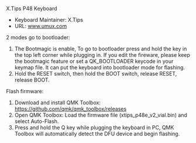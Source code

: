 X.Tips P48 Keyboard

* Keyboard Maintainer: X.Tips
* URL: www.umux.com

2 modes go to bootloader:
1. The Bootmagic is enable, To go to bootloader press and hold the key in the top left corner while plugging in. If you edit the fireware, please keep the bootmagic feature or set a QK_BOOTLOADER keycode in your keymap file. It can put the keyboard into bootloader mode for flashing.
2. Hold the RESET switch, then hold the BOOT switch, release RESET, release BOOT.

Flash firmware:
1. Download and install QMK Toolbox: https://github.com/qmk/qmk_toolbox/releases
2. Open QMK Toolbox: Load the firmware file (xtips_p48e_v2_vial.bin) and select Auto-Flash.
3. Press and hold the Q key while plugging the keyboard in PC,  QMK Toolbox will automatically detect the DFU device and begin flashing.   
